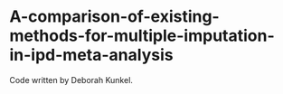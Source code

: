 # A-comparison-of-existing-methods-for-multiple-imputation-in-ipd-meta-analysis

Code written by Deborah Kunkel.

